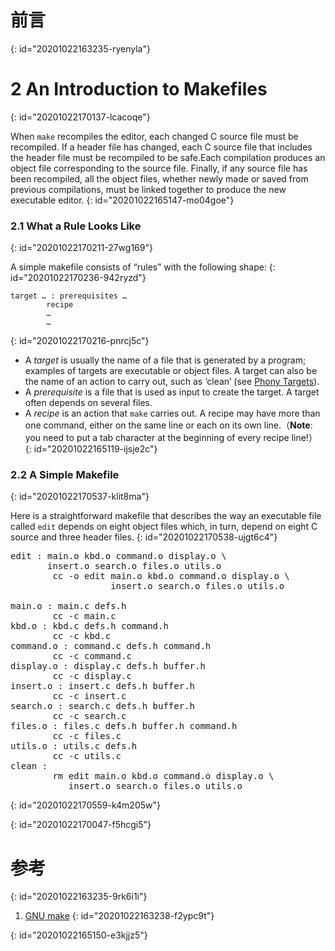 # 前言
{: id="20201022163235-ryenyla"}

# 2 An Introduction to Makefiles
{: id="20201022170137-lcacoqe"}

When `make` recompiles the editor, each changed C source file must be recompiled. If a header file has changed, each C source file that includes the header file must be recompiled to be safe.Each compilation produces an object file corresponding to the source file. Finally, if any source file has been recompiled, all the object files, whether newly made or saved from previous compilations, must be linked together to produce the new executable editor.
{: id="20201022165147-mo04goe"}

### 2.1 What a Rule Looks Like
{: id="20201022170211-27wg169"}

A simple makefile consists of “rules” with the following shape:
{: id="20201022170236-942ryzd"}

```
target … : prerequisites …
        recipe
        …
        …
```
{: id="20201022170216-pnrcj5c"}

- A *target* is usually the name of a file that is generated by a program; examples of targets are executable or object files. A target can also be the name of an action to carry out, such as ‘clean’ (see [Phony Targets](https://www.gnu.org/software/make/manual/make.htmlPhony-Targets)).
- A *prerequisite* is a file that is used as input to create the target. A target often depends on several files.
- A *recipe* is an action that `make` carries out. A recipe may have more than one command, either on the same line or each on its own line.（**Note**: you need to put a tab character at the beginning of every recipe line!）
{: id="20201022165119-ijsje2c"}

### 2.2 A Simple Makefile
{: id="20201022170537-klit8ma"}

Here is a straightforward makefile that describes the way an executable file called `edit` depends on eight object files which, in turn, depend on eight C source and three header files.
{: id="20201022170538-ujgt6c4"}

<pre class="example">edit : main.o kbd.o command.o display.o \
       insert.o search.o files.o utils.o
        cc -o edit main.o kbd.o command.o display.o \
                   insert.o search.o files.o utils.o

main.o : main.c defs.h
        cc -c main.c
kbd.o : kbd.c defs.h command.h
        cc -c kbd.c
command.o : command.c defs.h command.h
        cc -c command.c
display.o : display.c defs.h buffer.h
        cc -c display.c
insert.o : insert.c defs.h buffer.h
        cc -c insert.c
search.o : search.c defs.h buffer.h
        cc -c search.c
files.o : files.c defs.h buffer.h command.h
        cc -c files.c
utils.o : utils.c defs.h
        cc -c utils.c
clean :
        rm edit main.o kbd.o command.o display.o \
           insert.o search.o files.o utils.o
</pre>

{: id="20201022170559-k4m205w"}

{: id="20201022170047-f5hcgi5"}

# 参考
{: id="20201022163235-9rk6i1i"}

1. [GNU make](https://www.gnu.org/software/make/manual/make.html)
{: id="20201022163238-f2ypc9t"}

{: id="20201022165150-e3kjjz5"}

